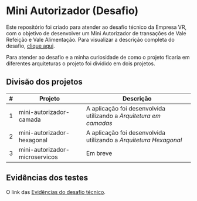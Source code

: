 # Mini Autorizador (Desafio)
Este repositório foi criado para atender ao desafio técnico da Empresa VR, com o objetivo de desenvolver um Mini Autorizador de 
transações de Vale Refeição e Vale Alimentação. 
Para visualizar a descrição completa do desafio, [clique aqui](https://github.com/hugov/mini-autorizador-test/blob/master/DESAFIO.md).

Para atender ao desafio e a minha curiosidade de como o projeto ficaria em diferentes arquiteturas o projeto foi dividido em dois projetos.

## Divisão dos projetos

| #  | Projeto  | Descrição                          |
| ------------ | ------------ |------------------------------------|
| 1  |  mini-autorizador-camada | A aplicação foi desenvolvida utilizando a *Arquitetura em camadas* |
| 2  |  mini-autorizador-hexagonal | A aplicação foi desenvolvida utilizando a *Arquitetura Hexagonal*      |
| 3  |  mini-autorizador-microservicos | Em breve      |

## Evidências dos testes

O link das [Evidências do desafio técnico](https://github.com/hugov/mini-autorizador-test/blob/master/evidencias-do-desafio-tecnico.pdf).